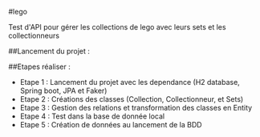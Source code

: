 #lego

Test d'API pour gérer les collections de lego avec leurs sets et les collectionneurs

##Lancement du projet :


##Etapes réaliser :

- Etape 1 : Lancement du projet avec les dependance (H2 database, Spring boot, JPA et Faker)
- Etape 2 : Créations des classes (Collection, Collectionneur, et Sets)
- Etape 3 : Gestion des relations et transformation des classes en Entity
- Etape 4 : Test dans la base de donnée local
- Etape 5 : Création de données au lancement de la BDD